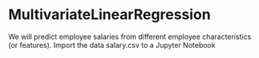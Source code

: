 # MultivariateLinearRegression
We will predict employee salaries from different employee characteristics (or features). Import the data salary.csv to a Jupyter Notebook
